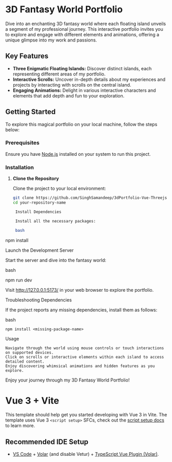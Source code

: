 # 3D Fantasy World Portfolio

Dive into an enchanting 3D fantasy world where each floating island unveils a segment of my professional journey. This interactive portfolio invites you to explore and engage with different elements and animations, offering a unique glimpse into my work and passions.

## Key Features

- **Three Enigmatic Floating Islands:** Discover distinct islands, each representing different areas of my portfolio.
- **Interactive Scrolls:** Uncover in-depth details about my experiences and projects by interacting with scrolls on the central island.
- **Engaging Animations:** Delight in various interactive characters and elements that add depth and fun to your exploration.

## Getting Started

To explore this magical portfolio on your local machine, follow the steps below:

### Prerequisites

Ensure you have [Node.js](https://nodejs.org/) installed on your system to run this project.

### Installation

1. **Clone the Repository**

   Clone the project to your local environment:

   ```bash
   git clone https://github.com/SinghSamandeep/3dPortfolio-Vue-Threejs
   cd your-repository-name

    Install Dependencies

    Install all the necessary packages:

    bash

npm install

Launch the Development Server

Start the server and dive into the fantasy world:

bash

npm run dev

Visit http://127.0.0.1:5173/ in your web browser to explore the portfolio.

Troubleshooting Dependencies

If the project reports any missing dependencies, install them as follows:

bash

    npm install <missing-package-name>

Usage

    Navigate through the world using mouse controls or touch interactions on supported devices.
    Click on scrolls or interactive elements within each island to access detailed content.
    Enjoy discovering whimsical animations and hidden features as you explore.


Enjoy your journey through my 3D Fantasy World Portfolio!


# Vue 3 + Vite

This template should help get you started developing with Vue 3 in Vite. The template uses Vue 3 `<script setup>` SFCs, check out the [script setup docs](https://v3.vuejs.org/api/sfc-script-setup.html#sfc-script-setup) to learn more.

## Recommended IDE Setup

- [VS Code](https://code.visualstudio.com/) + [Volar](https://marketplace.visualstudio.com/items?itemName=Vue.volar) (and disable Vetur) + [TypeScript Vue Plugin (Volar)](https://marketplace.visualstudio.com/items?itemName=Vue.vscode-typescript-vue-plugin).
